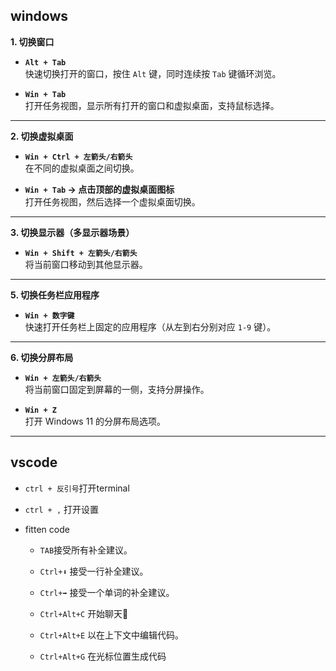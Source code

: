 ## windows

**1. 切换窗口**
- **`Alt + Tab`**  
  快速切换打开的窗口，按住 `Alt` 键，同时连续按 `Tab` 键循环浏览。

- **`Win + Tab`**  
  打开任务视图，显示所有打开的窗口和虚拟桌面，支持鼠标选择。

---

**2. 切换虚拟桌面**
- **`Win + Ctrl + 左箭头/右箭头`**  
  在不同的虚拟桌面之间切换。

- **`Win + Tab` → 点击顶部的虚拟桌面图标**  
  打开任务视图，然后选择一个虚拟桌面切换。

---

**3. 切换显示器（多显示器场景）**
- **`Win + Shift + 左箭头/右箭头`**  
  将当前窗口移动到其他显示器。

---

**5. 切换任务栏应用程序**
- **`Win + 数字键`**  
  快速打开任务栏上固定的应用程序（从左到右分别对应 `1-9` 键）。

---

**6. 切换分屏布局**
- **`Win + 左箭头/右箭头`**  
  将当前窗口固定到屏幕的一侧，支持分屏操作。

- **`Win + Z`**  
  打开 Windows 11 的分屏布局选项。

---

## vscode

- `ctrl + 反引号`打开terminal 

- `ctrl + ,` 打开设置

- fitten code

    - `TAB`接受所有补全建议。

    - `Ctrl+⬇️` 接受一行补全建议。

    - `Ctrl+➡️` 接受一个单词的补全建议。

    - `Ctrl+Alt+C` 开始聊天💬

    - `Ctrl+Alt+E` 以在上下文中编辑代码。

    - `Ctrl+Alt+G` 在光标位置生成代码



